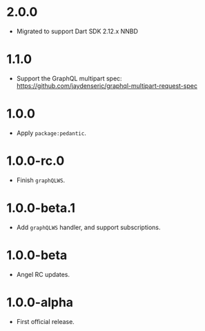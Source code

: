 # 2.0.0
* Migrated to support Dart SDK 2.12.x NNBD

# 1.1.0
* Support the GraphQL multipart spec: https://github.com/jaydenseric/graphql-multipart-request-spec

# 1.0.0
* Apply `package:pedantic`.

# 1.0.0-rc.0
* Finish `graphQLWS`.

# 1.0.0-beta.1
* Add `graphQLWS` handler, and support subscriptions.

# 1.0.0-beta
* Angel RC updates.

# 1.0.0-alpha
* First official release.
